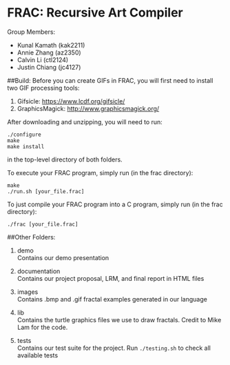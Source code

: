 # FRAC: Recursive Art Compiler

Group Members:
- Kunal Kamath (kak2211)
- Annie Zhang (az2350)
- Calvin Li (ctl2124)
- Justin Chiang (jc4127)


##Build:
Before you can create GIFs in FRAC, you will first need to install two GIF processing tools:

  1. Gifsicle: https://www.lcdf.org/gifsicle/
  2. GraphicsMagick: http://www.graphicsmagick.org/


After downloading and unzipping, you will need to run:


  `./configure`  
  `make`  
  `make install`  

in the top-level directory of both folders.


To execute your FRAC program, simply run (in the frac directory):

  `make`  
  `./run.sh [your_file.frac]`  

To just compile your FRAC program into a C program, simply run (in the frac directory):

  `./frac [your_file.frac]`  

##Other Folders:

1. demo  
Contains our demo presentation

2. documentation  
Contains our project proposal, LRM, and final report in HTML files

3. images  
Contains .bmp and .gif fractal examples generated in our language

4. lib  
Contains the turtle graphics files we use to draw fractals. Credit to Mike Lam for the code.

5. tests  
Contains our test suite for the project. Run `./testing.sh` to check all available tests
